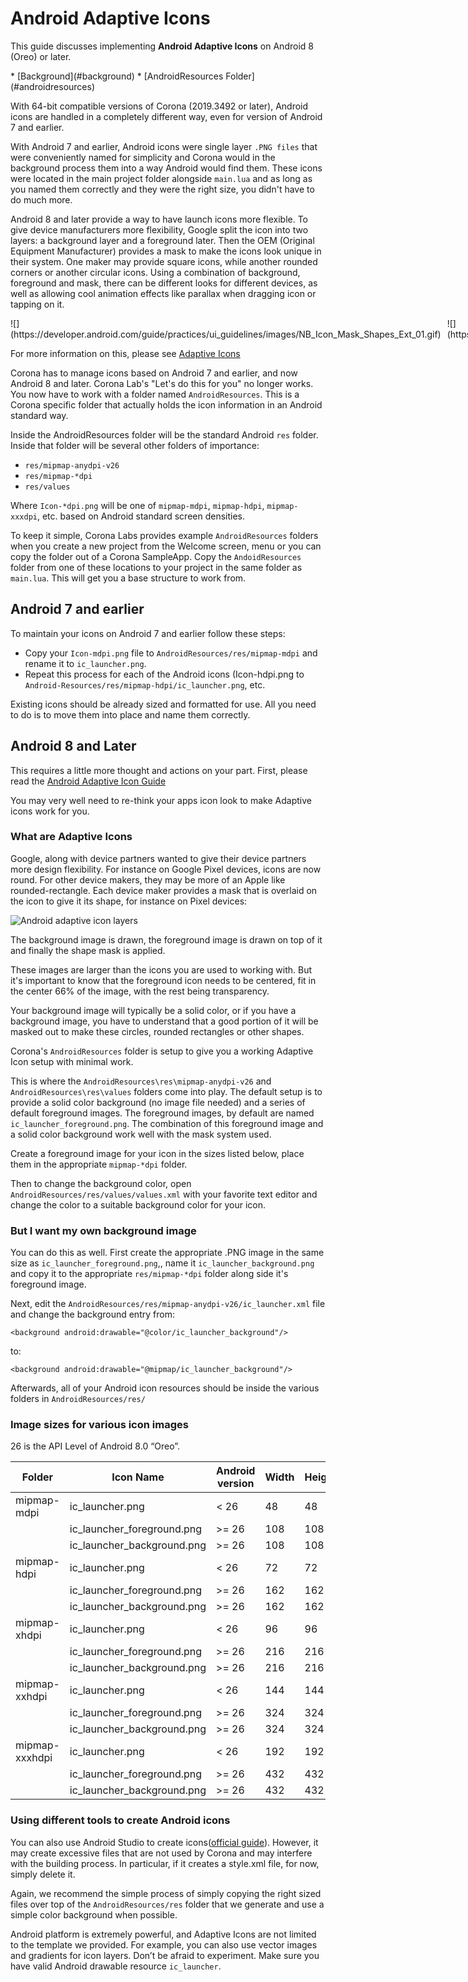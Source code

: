 
# Android Adaptive Icons

This guide discusses implementing __Android&nbsp;Adaptive&nbsp;Icons__ on Android 8 (Oreo) or later.

<div class="guides-toc">
* [Background](#background)
* [AndroidResources Folder](#androidresources)
</div>

<a id="background"></a>

With 64-bit compatible versions of Corona (2019.3492 or later), Android icons are handled in a completely different way, even for version of Android 7 and earlier.

With Android 7 and earlier, Android icons were single layer `.PNG files` that were conveniently named for simplicity and Corona would in the background process them into a way Android would find them. These icons were located in the main project folder alongside `main.lua` and as long as you named them correctly and they were the right size, you didn't have to do much more.

  

Android 8 and later provide a way to have launch icons more flexible. To give device manufacturers more flexibility, Google split the icon into two layers: a background layer and a foreground later. Then the OEM (Original Equipment Manufacturer) provides a mask to make the icons look unique in their system. One maker may provide square icons, while another rounded corners or another circular icons. Using a combination of background, foreground and mask, there can be different looks for different devices, as well as allowing cool animation effects like parallax when dragging icon or tapping on it.

<div style="display:grid;grid-gap:10px;width:80%">
<div style="grid-column:1/2">
![](https://developer.android.com/guide/practices/ui_guidelines/images/NB_Icon_Mask_Shapes_Ext_01.gif)
</div>
<div style="grid-column:2/2">
![](https://developer.android.com/guide/practices/ui_guidelines/images/NB_Icon_Mask_Shapes_Ext_02.gif)
</div>
</div>
  

For more information on this, please see [Adaptive Icons](https://developer.android.com/guide/practices/ui_guidelines/icon_design_adaptive)

<a id="androidresources"></a>

Corona has to manage icons based on Android 7 and earlier, and now Android 8 and later. Corona Lab's "Let's do this for you" no longer works. You now have to work with a folder named `AndroidResources`. This is a Corona specific folder that actually holds the icon information in an Android standard way.

Inside the AndroidResources folder will be the standard Android `res` folder. Inside that folder will be several other folders of importance:

* `res/mipmap-anydpi-v26`
* `res/mipmap-*dpi`
* `res/values`

Where `Icon-*dpi.png` will be one of `mipmap-mdpi`, `mipmap-hdpi`, `mipmap-xxxdpi`, etc. based on Android standard screen densities.

To keep it simple, Corona Labs provides example `AndroidResources` folders when you create a new project from the Welcome screen, menu or you can copy the folder out of a Corona SampleApp. Copy the `AndoidResources` folder from one of these locations to your project in the same folder as `main.lua`. This will get you a base structure to work from.

## Android 7 and earlier

To maintain your icons on Android 7 and earlier follow these steps:

* Copy your `Icon-mdpi.png` file to `AndroidResources/res/mipmap-mdpi` and rename it to `ic_launcher.png`.
* Repeat this process for each of the Android icons (Icon-hdpi.png to `Android-Resources/res/mipmap-hdpi/ic_launcher.png`, etc.

Existing icons should be already sized and formatted for use. All you need to do is to move them into place and name them correctly.

## Android 8 and Later

This requires a little more thought and actions on your part. First, please read the [Android Adaptive Icon Guide](https://developer.android.com/guide/practices/ui_guidelines/icon_design_adaptive)

You may very well need to re-think your apps icon look to make Adaptive icons work for you.

### What are Adaptive Icons

Google, along with device partners wanted to give their device partners more design flexibility. For instance on Google Pixel devices, icons are now round. For other device makers, they may be more of an Apple like rounded-rectangle. Each device maker provides a mask that is overlaid on the icon to give it its shape, for instance on Pixel devices:

![Android adaptive icon layers](https://developer.android.com/guide/practices/ui_guidelines/images/NB_Icon_Layers_3D_03_ext.gif)

The background image is drawn, the foreground image is drawn on top of it and finally the shape mask is applied.

These images are larger than the icons you are used to working with. But it's important to know that the foreground icon needs to be centered, fit in the center 66% of the image, with the rest being transparency.

Your background image will typically be a solid color, or if you have a background image, you have to understand that a good portion of it will be masked out to make these circles, rounded rectangles or other shapes.

Corona's `AndroidResources` folder is setup to give you a working Adaptive Icon setup with minimal work.

This is where the `AndroidResources\res\mipmap-anydpi-v26` and `AndroidResources\res\values` folders come into play. The default setup is to provide a solid color background (no image file needed) and a series of default foreground images. The foreground images, by default are named `ic_launcher_foreground.png`. The combination of this foreground image and a solid color background work well with the mask system used.

Create a foreground image for your icon in the sizes listed below, place them in the appropriate `mipmap-*dpi` folder.

Then to change the background color, open `AndroidResources/res/values/values.xml` with your favorite text editor and change the color to a suitable background color for your icon.

### But I want my own background image

You can do this as well. First create the appropriate .PNG image in the same size as `ic_launcher_foreground.png`,, name it `ic_launcher_background.png` and copy it to the appropriate `res/mipmap-*dpi` folder along side it's foreground image.

Next, edit the `AndroidResources/res/mipmap-anydpi-v26/ic_launcher.xml` file and change the background entry from:
``````
<background android:drawable="@color/ic_launcher_background"/>
``````
to:
``````
<background android:drawable="@mipmap/ic_launcher_background"/>
``````

Afterwards, all of your Android icon resources should be inside the various folders in `AndroidResources/res/`

### Image sizes for various icon images

26 is the API Level of Android 8.0 “Oreo”.

| Folder | Icon Name | Android version | Width | Height |
|----------------|----------------------------|-----------------|-------|--------|
| mipmap-mdpi | ic_launcher.png | < 26 | 48 | 48 |
| | ic_launcher_foreground.png | >= 26 | 108 | 108 |
| | ic_launcher_background.png | >= 26 | 108 | 108 |
| mipmap-hdpi | ic_launcher.png | < 26 | 72 | 72 |
| | ic_launcher_foreground.png | >= 26 | 162 | 162 |
| | ic_launcher_background.png | >= 26 | 162 | 162 |
| mipmap-xhdpi | ic_launcher.png | < 26 | 96 | 96 |
| | ic_launcher_foreground.png | >= 26 | 216 | 216 |
| | ic_launcher_background.png | >= 26 | 216 | 216 |
| mipmap-xxhdpi | ic_launcher.png | < 26 | 144 | 144 |
| | ic_launcher_foreground.png | >= 26 | 324 | 324 |
| | ic_launcher_background.png | >= 26 | 324 | 324 |
| mipmap-xxxhdpi | ic_launcher.png | < 26 | 192 | 192 |
| | ic_launcher_foreground.png | >= 26 | 432 | 432 |
| | ic_launcher_background.png | >= 26 | 432 | 432 |

### Using different tools to create Android icons

You can also use Android Studio to create icons([official guide](https://developer.android.com/studio/write/image-asset-studio)). However, it may create excessive files that are not used by Corona and may interfere with the building process. In particular, if it creates a style.xml file, for now, simply delete it.

Again, we recommend the simple process of simply copying the right sized files over top of the `AndroidResources/res` folder that we generate and use a simple color background when possible.

Android platform is extremely powerful, and Adaptive Icons are not limited to the template we provided. For example, you can also use vector images and gradients for icon layers. Don’t be afraid to experiment. Make sure you have valid Android drawable resource `ic_launcher`.

